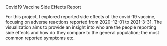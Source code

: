 Covid19 Vaccine Side Effects Report

For this project, I explored reported side effects of the covid-19 vaccine, focusing on adverse reactions reported from 2020-12-01 to 2021-3-31. The visualization aims to provide an insight into who are the people reporting side effects and how do they compare to the general population; the most common reported symptoms etc. 
